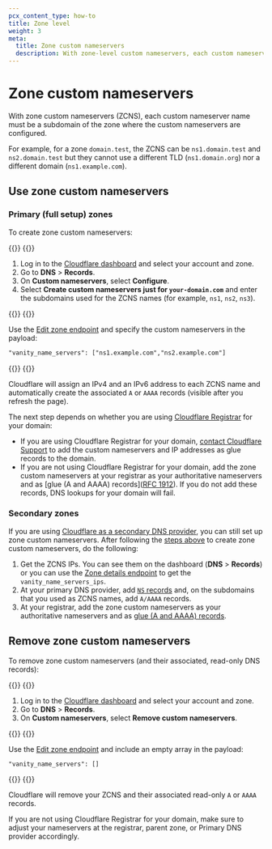 ```yaml
---
pcx_content_type: how-to
title: Zone level
weight: 3
meta:
  title: Zone custom nameservers
  description: With zone-level custom nameservers, each custom nameserver name must be a subdomain of the zone where the custom nameservers are configured. These custom nameservers can only be used within the respective zone.
---
```


# Zone custom nameservers

With zone custom nameservers (ZCNS), each custom nameserver name must be a subdomain of the zone where the custom nameservers are configured.

For example, for a zone `domain.test`, the ZCNS can be `ns1.domain.test` and `ns2.domain.test` but they cannot use a different TLD (`ns1.domain.org`) nor a different domain (`ns1.example.com`).

## Use zone custom nameservers

### Primary (full setup) zones

To create zone custom nameservers:

{{<tabs labels="Dashboard | API">}}
{{<tab label="dashboard" no-code="true">}}

1. Log in to the [Cloudflare dashboard](https://dash.cloudflare.com) and select your account and zone.
2. Go to **DNS** > **Records**.
3. On **Custom nameservers**, select **Configure**.
4. Select **Create custom nameservers just for `your-domain.com`** and enter the subdomains used for the ZCNS names (for example, `ns1`, `ns2`, `ns3`).

{{</tab>}}
{{<tab label="api" no-code="true">}}

Use the [Edit zone endpoint](/api/operations/zones-0-patch) and specify the custom nameservers in the payload:

```txt
"vanity_name_servers": ["ns1.example.com","ns2.example.com"]
```
{{</tab>}}
{{</tabs>}}

Cloudflare will assign an IPv4 and an IPv6 address to each ZCNS name and automatically create the associated `A` or `AAAA` records (visible after you refresh the page).

The next step depends on whether you are using [Cloudflare Registrar](/registrar/) for your domain:

- If you are using Cloudflare Registrar for your domain, [contact Cloudflare Support](/support/contacting-cloudflare-support/) to add the custom nameservers and IP addresses as glue records to the domain.
- If you are not using Cloudflare Registrar for your domain, add the zone custom nameservers at your registrar as your authoritative nameservers and as [glue (A and AAAA) records]([RFC 1912](https://www.rfc-editor.org/rfc/rfc1912.html)). If you do not add these records, DNS lookups for your domain will fail.

### Secondary zones

If you are using [Cloudflare as a secondary DNS provider](/dns/zone-setups/zone-transfers/cloudflare-as-secondary/), you can still set up zone custom nameservers. After following the [steps above](/dns/nameservers/custom-nameservers/zone-custom-nameservers/#primary-full-setup-zones) to create zone custom nameservers, do the following:

1. Get the ZCNS IPs. You can see them on the dashboard (**DNS** > **Records**) or you can use the [Zone details endpoint](/api/operations/zones-0-get) to get the `vanity_name_servers_ips`.
2. At your primary DNS provider, add [`NS` records](/dns/manage-dns-records/reference/dns-record-types/#ns) and, on the subdomains that you used as ZCNS names, add `A/AAAA` records.
3. At your registrar, add the zone custom nameservers as your authoritative nameservers and as [glue (A and AAAA) records](https://www.rfc-editor.org/rfc/rfc1912.html#section-2.3).

## Remove zone custom nameservers

To remove zone custom nameservers (and their associated, read-only DNS records):

{{<tabs labels="Dashboard | API">}}
{{<tab label="dashboard" no-code="true">}}

1. Log in to the [Cloudflare dashboard](https://dash.cloudflare.com) and select your account and zone.
2. Go to **DNS** > **Records**.
3. On **Custom nameservers**, select **Remove custom nameservers**.

{{</tab>}}
{{<tab label="api" no-code="true">}}

Use the [Edit zone endpoint](/api/operations/zones-0-patch) and include an empty array in the payload:

```txt
"vanity_name_servers": []
```
{{</tab>}}
{{</tabs>}}

Cloudflare will remove your ZCNS and their associated read-only `A` or `AAAA` records.

If you are not using Cloudflare Registrar for your domain, make sure to adjust your nameservers at the registrar, parent zone, or Primary DNS provider accordingly.